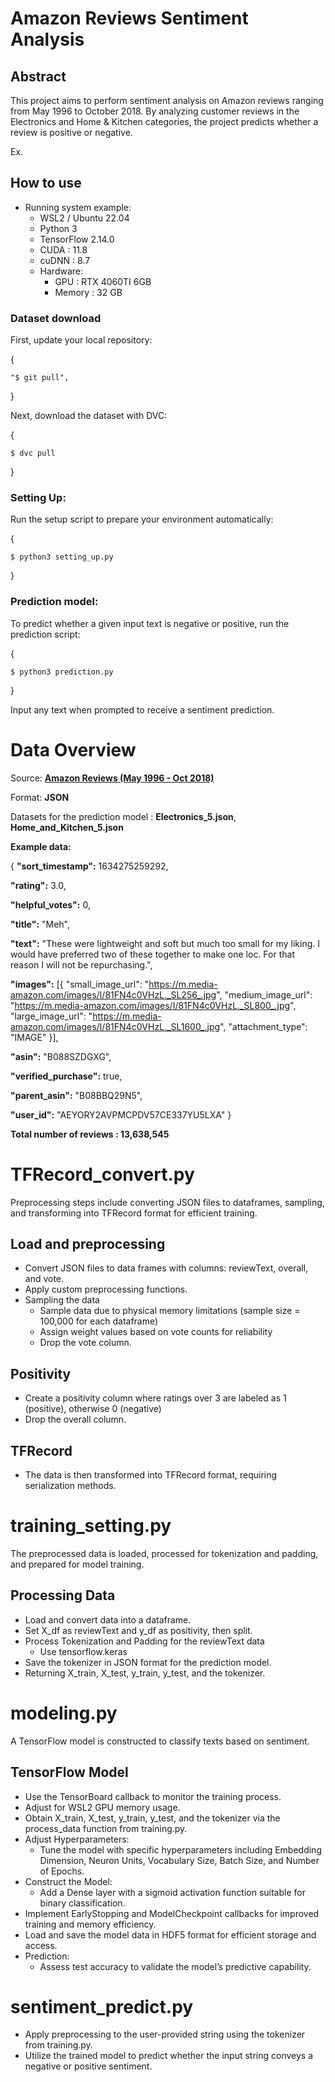 ﻿# Amazon Reviews Sentiment Analysis

## Abstract
This project aims to perform sentiment analysis on Amazon reviews ranging from May 1996 to October 2018. By analyzing customer reviews in the Electronics and Home & Kitchen categories, the project predicts whether a review is positive or negative.

Ex.


## How to use
* Running system example:
  * WSL2 / Ubuntu 22.04
  * Python 3
  * TensorFlow 2.14.0
  * CUDA : 11.8
  * cuDNN : 8.7
  * Hardware:
    * GPU : RTX 4060TI 6GB
    * Memory : 32 GB

### Dataset download
First, update your local repository:

{

    "$ git pull",
}



Next, download the dataset with DVC:

{

    $ dvc pull
}



### Setting Up:
Run the setup script to prepare your environment automatically:

{

    $ python3 setting_up.py
}

### Prediction model:
To predict whether a given input text is negative or positive, run the prediction script:

{

    $ python3 prediction.py
}

Input any text when prompted to receive a sentiment prediction.


# Data Overview
Source: **[Amazon Reviews (May 1996 - Oct 2018)](https://cseweb.ucsd.edu/~jmcauley/datasets/amazon_v2/)**

Format: **JSON**

Datasets for the prediction model : **Electronics_5.json**, **Home_and_Kitchen_5.json**

**Example data:**

{
  **"sort_timestamp":** 1634275259292,
  
  **"rating":** 3.0,
  
  **"helpful_votes":** 0,
  
   **"title":** "Meh",
   
   **"text":** "These were lightweight and soft but much too small for my liking. I would have preferred two of these together to make one loc. For that reason I will not be repurchasing.",
   
  **"images":** [{
       "small_image_url": "https://m.media-amazon.com/images/I/81FN4c0VHzL._SL256_.jpg",
       "medium_image_url": "https://m.media-amazon.com/images/I/81FN4c0VHzL._SL800_.jpg",
       "large_image_url": "https://m.media-amazon.com/images/I/81FN4c0VHzL._SL1600_.jpg",
       "attachment_type": "IMAGE"
  }],
  
  **"asin":** "B088SZDGXG",
  
  **"verified_purchase":** true,
  
  **"parent_asin":** "B08BBQ29N5",
  
  **"user_id":** "AEYORY2AVPMCPDV57CE337YU5LXA"
}

**Total number of reviews : 13,638,545**

# TFRecord_convert.py
Preprocessing steps include converting JSON files to dataframes, sampling, and transforming into TFRecord format for efficient training.

## Load and preprocessing
* Convert JSON files to data frames with columns: reviewText, overall, and vote.
* Apply custom preprocessing functions.
* Sampling the data
  * Sample data due to physical memory limitations (sample size = 100,000 for each dataframe)
  * Assign weight values based on vote counts for reliability
  * Drop the vote column.

## Positivity
* Create a positivity column where ratings over 3 are labeled as 1 (positive), otherwise 0 (negative)
* Drop the overall column.

## TFRecord
* The data is then transformed into TFRecord format, requiring serialization methods.

# training_setting.py
The preprocessed data is loaded, processed for tokenization and padding, and prepared for model training.

## Processing Data
* Load and convert data into a dataframe.
* Set X_df as reviewText and y_df as positivity, then split.
* Process Tokenization and Padding for the reviewText data
  * Use tensorflow.keras
* Save the tokenizer in JSON format for the prediction model.
* Returning X_train, X_test, y_train, y_test, and the tokenizer.


# modeling.py
A TensorFlow model is constructed to classify texts based on sentiment.

## TensorFlow Model
* Use the TensorBoard callback to monitor the training process.
* Adjust for WSL2 GPU memory usage.
* Obtain X_train, X_test, y_train, y_test, and the tokenizer via the process_data function from training.py.
* Adjust Hyperparameters:
  * Tune the model with specific hyperparameters including Embedding Dimension, Neuron Units, Vocabulary Size, Batch Size, and Number of Epochs.
* Construct the Model:
  * Add a Dense layer with a sigmoid activation function suitable for binary classification.
* Implement EarlyStopping and ModelCheckpoint callbacks for improved training and memory efficiency.
* Load and save the model data in HDF5 format for efficient storage and access.
* Prediction:
  * Assess test accuracy to validate the model’s predictive capability.

# sentiment_predict.py
* Apply preprocessing to the user-provided string using the tokenizer from training.py.
* Utilize the trained model to predict whether the input string conveys a negative or positive sentiment.
